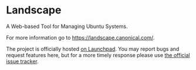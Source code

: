# Landscape
A Web-based Tool for Managing Ubuntu Systems.

For more information go to https://landscape.canonical.com/.

The project is officially hosted [on Launchpad](https://launchpad.net/landscape).  You may report bugs and request features here, but for a more timely response please use [the official issue tracker](https://bugs.launchpad.net/landscape).
